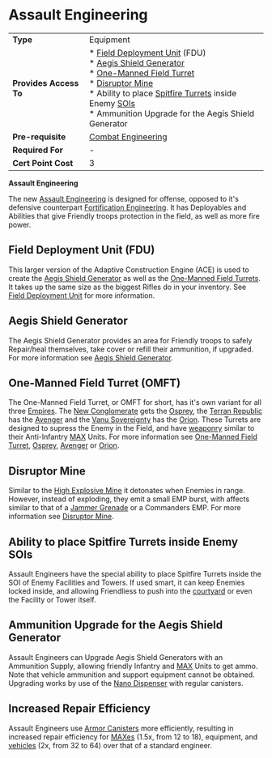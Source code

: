 # Assault Engineering

|     |     |
| --- | --- |
| **Type** | Equipment |
| **Provides Access To** | * [Field Deployment Unit](../weapons/Field_Deployment_Unit.md) (FDU)<br>* [Aegis Shield Generator](../weapons/Aegis_Shield_Generator.md)<br>* [One-Manned Field Turret](../weapons/One-Manned_Field_Turret.md)<br>* [Disruptor Mine](../weapons/Disruptor_Mine.md)<br>* Ability to place [Spitfire Turrets](../weapons/Adaptive_Construction_Engine.md#spitfire-turret) inside Enemy [SOIs](../locations/Sphere_of_Influence.md)<br>* Ammunition Upgrade for the Aegis Shield Generator |
| **Pre-requisite** | [Combat Engineering](Combat_Engineering.md) |
| **Required For** | -   |
| **Cert Point Cost** | 3   |

**Assault Engineering**

The new [Assault Engineering](Assault_Engineering.md) is designed for offense,
opposed to it's defensive counterpart
[Fortification Engineering](Fortification_Engineering.md). It has Deployables
and Abilities that give Friendly troops protection in the field, as well as more
fire power.

## Field Deployment Unit (FDU)

This larger version of the Adaptive Construction Engine (ACE) is used to create
the [Aegis Shield Generator](../weapons/Aegis_Shield_Generator.md) as well as
the [One-Manned Field Turrets](../weapons/One-Manned_Field_Turret.md). It takes
up the same size as the biggest Rifles do in your inventory. See
[Field Deployment Unit](../weapons/Field_Deployment_Unit.md) for more
information.

## Aegis Shield Generator

The Aegis Shield Generator provides an area for Friendly troops to safely
Repair/heal themselves, take cover or refill their ammunition, if upgraded. For
more information see
[Aegis Shield Generator](../weapons/Aegis_Shield_Generator.md).

## One-Manned Field Turret (OMFT)

The One-Manned Field Turret, or OMFT for short, has it's own variant for all
three [Empires](../terminology/Empire.md). The
[New Conglomerate](../factions/New_Conglomerate.md) gets the
[Osprey](../weapons/Osprey.md), the [Terran Republic](../factions/Terran_Republic.md)
has the [Avenger](../weapons/Avenger.md) and the
[Vanu Sovereignty](../factions/Vanu_Sovereignty.md) has the
[Orion](../weapons/Orion.md). These Turrets are designed to supress the Enemy in
the Field, and have [weaponry](../weapons/Weapon.md) similar to their
Anti-Infantry [MAX](../armor/Mechanized_Assault_Exo-Suit.md) Units. For more
information see
[One-Manned Field Turret](../weapons/One-Manned_Field_Turret.md),
[Osprey](../weapons/Osprey.md), [Avenger](../weapons/Avenger.md) or
[Orion](../weapons/Orion.md).

## Disruptor Mine

Similar to the
[High Explosive Mine](../weapons/Adaptive_Construction_Engine.md#high-explosive-mine)
it detonates when Enemies in range. However, instead of exploding, they emit a
small EMP burst, with affects similar to that of a
[Jammer Grenade](../weapons/Jammer_Grenade.md) or a Commanders EMP. For more
information see [Disruptor Mine](../weapons/Disruptor_Mine.md).

## Ability to place Spitfire Turrets inside Enemy SOIs

Assault Engineers have the special ability to place Spitfire Turrets inside the
SOI of Enemy Facilities and Towers. If used smart, it can keep Enemies locked
inside, and allowing Friendliess to push into the
[courtyard](../locations/Courtyard.md) or even the Facility or Tower itself.

## Ammunition Upgrade for the Aegis Shield Generator

Assault Engineers can Upgrade Aegis Shield Generators with an Ammunition Supply,
allowing friendly Infantry and [MAX](../armor/Mechanized_Assault_Exo-Suit.md)
Units to get ammo. Note that vehicle ammunition and support equipment cannot be
obtained. Upgrading works by use of the
[Nano Dispenser](../weapons/Nano_Dispenser.md) with regular canisters.

## Increased Repair Efficiency

Assault Engineers use [Armor Canisters](../items/Armor_Canister.md) more
efficiently, resulting in increased repair efficiency for
[MAXes](../armor/Mechanized_Assault_Exo-Suit.md) (1.5x, from 12 to 18),
equipment, and [vehicles](../vehicles/index.md) (2x, from 32 to 64) over that
of a standard engineer.
